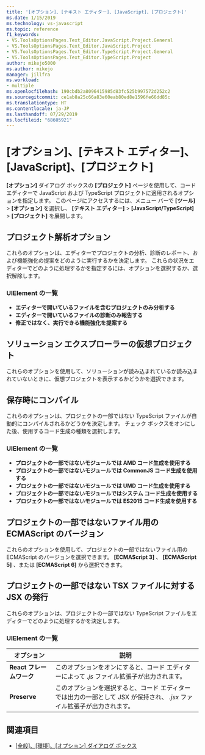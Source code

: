 ```yaml
---
title: '[オプション]、[テキスト エディター]、[JavaScript]、[プロジェクト]'
ms.date: 1/15/2019
ms.technology: vs-javascript
ms.topic: reference
f1_keywords:
- VS.ToolsOptionsPages.Text_Editor.JavaScript.Project.General
- VS.ToolsOptionsPages.Text_Editor.JavaScript.Project
- VS.ToolsOptionsPages.Text_Editor.TypeScript.Project.General
- VS.ToolsOptionsPages.Text_Editor.TypeScript.Project
author: mikejo5000
ms.author: mikejo
manager: jillfra
ms.workload:
- multiple
ms.openlocfilehash: 190cbdb2a8096415985d83fc525b997572d252c2
ms.sourcegitcommit: ce1ab8a25c66a83e60eab80ed8e1596fe66dd85c
ms.translationtype: HT
ms.contentlocale: ja-JP
ms.lasthandoff: 07/29/2019
ms.locfileid: "68605921"
---
```

# <a name="options-text-editor-javascript-project"></a>[オプション]、[テキスト エディター]、[JavaScript]、[プロジェクト]

**[オプション]** ダイアログ ボックスの **[プロジェクト]** ページを使用して、コード エディターで JavaScript および TypeScript プロジェクトに適用されるオプションを指定します。 このページにアクセスするには、メニュー バーで **[ツール]**  >  **[オプション]** を選択し、 **[テキスト エディター]**  >  **[JavaScript/TypeScript]**  >  **[プロジェクト]** を展開します。

## <a name="project-analysis-options"></a>プロジェクト解析オプション

これらのオプションは、エディターでプロジェクトの分析、診断のレポート、および機能強化の提案をどのように実行するかを決定します。 これらの状況をエディターでどのように処理するかを指定するには、オプションを選択するか、選択解除します。

### <a name="uielement-list"></a>UIElement の一覧

- **エディターで開いているファイルを含むプロジェクトのみ分析する**
- **エディターで開いているファイルの診断のみ報告する**
- **修正ではなく、実行できる機能強化を提案する**

## <a name="virtual-projects-in-solution-explorer"></a>ソリューション エクスプローラーの仮想プロジェクト

これらのオプションを使用して、ソリューションが読み込まれているか読み込まれていないときに、仮想プロジェクトを表示するかどうかを選択できます。

## <a name="compile-on-save"></a>保存時にコンパイル

これらのオプションは、プロジェクトの一部ではない TypeScript ファイルが自動的にコンパイルされるかどうかを決定します。 チェック ボックスをオンにした後、使用するコード生成の種類を選択します。

### <a name="uielement-list"></a>UIElement の一覧

- **プロジェクトの一部ではないモジュールでは AMD コード生成を使用する**
- **プロジェクトの一部ではないモジュールでは CommonJS コード生成を使用する**
- **プロジェクトの一部ではないモジュールでは UMD コード生成を使用する**
- **プロジェクトの一部ではないモジュールではシステム コード生成を使用する**
- **プロジェクトの一部ではないモジュールでは ES2015 コード生成を使用する**

## <a name="ecmascript-version-for-files-that-are-not-part-of-a-project"></a>プロジェクトの一部ではないファイル用の ECMAScript のバージョン

これらのオプションを使用して、プロジェクトの一部ではないファイル用の ECMAScript のバージョンを選択できます。 **[ECMAScript 3]** 、 **[ECMAScript 5]** 、または **[ECMAScript 6]** から選択できます。

## <a name="jsx-emit-for-tsx-files-that-are-not-part-of-a-project"></a>プロジェクトの一部ではない TSX ファイルに対する JSX の発行

これらのオプションは、プロジェクトの一部ではない TypeScript ファイルをエディターでどのように処理するかを決定します。

### <a name="uielement-list"></a>UIElement の一覧

|オプション|説明|
|------------|-----------------|
|**React フレームワーク**|このオプションをオンにすると、コード エディターによって *.js* ファイル拡張子が出力されます。|
|**Preserve**|このオプションを選択すると、コード エディターでは出力の一部として JSX が保持され、 *.jsx* ファイル拡張子が出力されます。|

## <a name="see-also"></a>関連項目

- [[全般]、[環境]、[オプション] ダイアログ ボックス](../../ide/reference/general-environment-options-dialog-box.md)